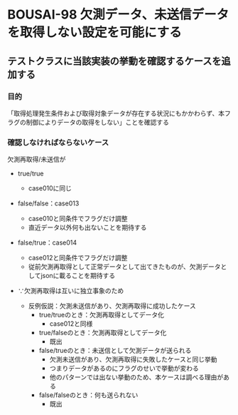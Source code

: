 # BOUSAI-98 欠測データ、未送信データを取得しない設定を可能にする

## テストクラスに当該実装の挙動を確認するケースを追加する

### 目的
「取得処理発生条件および取得対象データが存在する状況にもかかわらず、本フラグの制御によりデータの取得をしない」ことを確認する

### 確認しなければならないケース

欠測再取得/未送信が
- true/true
  - case010に同じ
- false/false：case013
  - case010と同条件でフラグだけ調整
  - 直近データ以外何も出ないことを期待する
- false/true：case014
  - case012と同条件でフラグだけ調整
  - 従前欠測再取得として正常データとして出てきたものが、欠測データとしてjsonに載ることを期待する

- ∵欠測再取得は互いに独立事象のため
  - 反例仮説：欠測未送信があり、欠測再取得に成功したケース
    - true/trueのとき：欠測再取得としてデータ化
      - case012と同様
    - true/falseのとき：欠測再取得としてデータ化
      - 既出
    - false/trueのとき：未送信として欠測データが送られる
      - 欠測未送信があり、欠測再取得に失敗したケースと同じ挙動
      - つまりデータがあるのにフラグのせいで挙動が変わる
      - 他のパターンでは出ない挙動のため、本ケースは調べる理由がある
    - false/falseのとき：何も送られない
      - 既出
